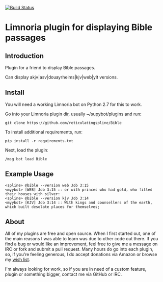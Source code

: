 [![Build Status](https://travis-ci.org/reticulatingspline/Bible.svg?branch=master)](https://travis-ci.org/reticulatingspline/Bible)

# Limnoria plugin for displaying Bible passages

## Introduction

Plugin for a friend to display Bible passages. 
 
Can display akjv|asv|douayrheims|kjv|web|ylt versions.

## Install

You will need a working Limnoria bot on Python 2.7 for this to work.

Go into your Limnoria plugin dir, usually ~/supybot/plugins and run:

```
git clone https://github.com/reticulatingspline/Bible
```

To install additional requirements, run:

```
pip install -r requirements.txt 
```

Next, load the plugin:

```
/msg bot load Bible
```

## Example Usage

```
<spline> @bible --version web Job 3:15
<myybot> [WEB] Job 3:15 :: or with princes who had gold, who filled their houses with silver:
<spline> @bible --version kjv Job 3:14
<myybot> [KJV] Job 3:14 :: With kings and counsellers of the earth, which built desolate places for themselves;
```

## About

All of my plugins are free and open source. When I first started out, one of the main reasons I was
able to learn was due to other code out there. If you find a bug or would like an improvement, feel
free to give me a message on IRC or fork and submit a pull request. Many hours do go into each plugin,
so, if you're feeling generous, I do accept donations via Amazon or browse my [wish list](http://amzn.com/w/380JKXY7P5IKE).

I'm always looking for work, so if you are in need of a custom feature, plugin or something bigger, contact me via GitHub or IRC.
